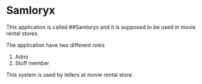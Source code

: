 # Samloryx

This application is called ##Samloryx and it is supposed to be used in movie rental stores.

The application have two different roles
1. Admi
2. Stuff member

This system is used by tellers at movie rental store.
